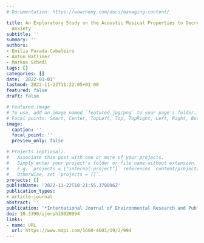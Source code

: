 ```yaml
---
# Documentation: https://wowchemy.com/docs/managing-content/

title: An Exploratory Study on the Acoustic Musical Properties to Decrease Self-Perceived
  Anxiety
subtitle: ''
summary: ''
authors:
- Emilia Parada-Cabaleiro
- Anton Batliner
- Markus Schedl
tags: []
categories: []
date: '2022-01-01'
lastmod: 2022-11-22T11:22:05+01:00
featured: false
draft: false

# Featured image
# To use, add an image named `featured.jpg/png` to your page's folder.
# Focal points: Smart, Center, TopLeft, Top, TopRight, Left, Right, BottomLeft, Bottom, BottomRight.
image:
  caption: ''
  focal_point: ''
  preview_only: false

# Projects (optional).
#   Associate this post with one or more of your projects.
#   Simply enter your project's folder or file name without extension.
#   E.g. `projects = ["internal-project"]` references `content/project/deep-learning/index.md`.
#   Otherwise, set `projects = []`.
projects: []
publishDate: '2022-11-22T10:21:55.378096Z'
publication_types:
- article-journal
abstract: ''
publication: '*International Journal of Environmental Research and Public Health*'
doi: 10.3390/ijerph19020994
links:
- name: URL
  url: https://www.mdpi.com/1660-4601/19/2/994
---
```


